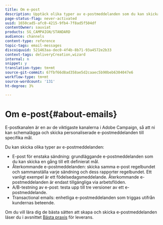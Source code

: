 ```yaml
---
title: Om e-post
description: Upptäck olika typer av e-postmeddelanden som du kan skicka med Adobe Campaign.
page-status-flag: never-activated
uuid: 1650cad5-afc0-4215-9fb4-7f8ad5f504df
contentOwner: sauviat
products: SG_CAMPAIGN/STANDARD
audience: channels
content-type: reference
topic-tags: email-messages
discoiquuid: 521463aa-dec0-4f4b-8b71-93a4572e2b33
context-tags: deliveryCreation,wizard
internal: n
snippet: y
translation-type: tm+mt
source-git-commit: 67fbf66d8ad358ae5d2caaec5b90beb6304047e6
workflow-type: tm+mt
source-wordcount: '131'
ht-degree: 3%

---
```



# Om e-post{#about-emails}

E-postkanalen är en av de viktigaste kanalerna i Adobe Campaign, så att ni kan schemalägga och skicka personaliserade e-postmeddelanden till specifika mål.

Du kan skicka olika typer av e-postmeddelanden:

* E-post för enstaka sändning: grundläggande e-postmeddelanden som du kan skicka en gång till ett definierat mål.
* Återkommande e-postmeddelanden: skicka samma e-post regelbundet och sammanställa varje sändning och dess rapporter regelbundet. Ett vanligt exempel är ett födelsedagsmeddelande. Återkommande e-postmeddelanden är endast tillgängliga via arbetsflöden.
* A/B-testning av e-post: testa upp till tre versioner av ett e-postmeddelande.
* Transactional emails: enhetliga e-postmeddelanden som triggas utifrån kundernas beteende.

Om du vill lära dig de bästa sätten att skapa och skicka e-postmeddelanden läser du i avsnittet [Bästa praxis](../../sending/using/delivery-best-practices.md) för leverans.
